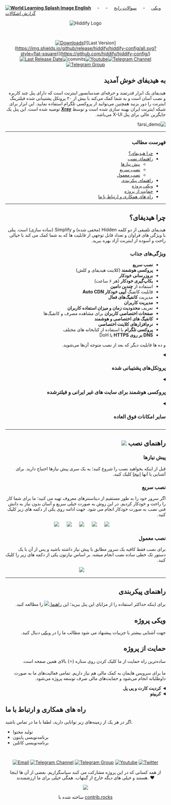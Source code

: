 
<div align="left" markdown="1">

[**![World Learning Splash Image](https://user-images.githubusercontent.com/125398461/229074810-599bd7f9-0bc1-44a9-b76e-90bf7e182314.png) English**](https://github.com/hiddify/hiddify-config/blob/main/README.md)&nbsp;&nbsp;&nbsp;&nbsp;&nbsp;-&nbsp;&nbsp;&nbsp;&nbsp;&nbsp;[ویکی](https://github.com/hiddify/hiddify-config/wiki/Home_Fa)&nbsp;&nbsp;&nbsp;&nbsp;&nbsp;-&nbsp;&nbsp;&nbsp;&nbsp;&nbsp;[سوالات رایج](https://github.com/hiddify/hiddify-config/discussions/categories/q-a-%D8%B3%D9%88%D8%A7%D9%84%D8%A7%D8%AA-%D8%B1%D8%A7%DB%8C%D8%AC)&nbsp;&nbsp;&nbsp;&nbsp;&nbsp;-&nbsp;&nbsp;&nbsp;&nbsp;&nbsp;[گزارش اشکالات](https://github.com/hiddify/hiddify-config/issues)


</div>

<div align=center markdown="1">

![Hiddify Logo](https://user-images.githubusercontent.com/125398461/227777845-a4d0f86b-faa2-4f2b-a410-4aa5f68bfe19.png)

</div>
<br>
<div align=center>

<!--[![Total Downloads](https://img.shields.io/github/downloads/hiddify/hiddify-config/total?label=downloads%20after%202023%2F03%2F27%2011%3A00%20&style=flat-square)](https://github.com/hiddify/hiddify-config/)-->
[![Downloads](https://static.pepy.tech/badge/hiddifypanel?style=flat-square&v3)](https://pepy.tech/project/hiddifypanel?display=monthly&versions=2.*&versions=1.*&versions=3.*)[![Last Version](https://img.shields.io/github/release/hiddify/hiddify-config/all.svg?style=flat-square)](https://github.com/hiddify/hiddify-config/)[![Last Release Date](https://img.shields.io/github/release-date/hiddify/hiddify-config.svg?style=flat-square)](https://github.com/hiddify/hiddify-config/)![commits](https://img.shields.io/github/commit-activity/m/hiddify/hiddify-config?style=flat-square)[![Youtube](https://img.shields.io/youtube/channel/views/UCxrmeMvVryNfB4XL35lXQNg?label=Youtube&style=flat-square&logo=youtube)](https://www.youtube.com/@hiddify)[![Telegram Channel](https://img.shields.io/endpoint?label=Channel&style=flat-square&url=https%3A%2F%2Ftg.sumanjay.workers.dev%2Fhiddify&color=blue)](https://telegram.dog/hiddify)[![Telegram Group](https://img.shields.io/endpoint?color=neon&label=Support%20Group&style=flat-square&url=https%3A%2F%2Ftg.sumanjay.workers.dev%2Fhiddify_board)](https://telegram.dog/hiddify_board)
<!--
[![GitHub Stars](https://img.shields.io/tokei/lines/github/hiddify/hiddify-config.svg)](https://github.com/hiddify/hiddify-config/)
[![GitHub Stars](https://img.shields.io/github/stars/hiddify/hiddify-config.svg)](https://github.com/hiddify/hiddify-config/)
[![GitHub Forks](https://img.shields.io/github/forks/hiddify/hiddify-config.svg)](https://github.com/hiddify/hiddify-config/)
-->



</div>

<div dir="rtl" markdown="1">

## به هیدیفای خوش آمدید
هیدیفای یک ابزار قدرتمند و حرفه‌ای ضدسانسور اینترنت است که دارای پنل چند کاربره و نصب آسان است و به شما کمک می‌کند با بیش از ۲۰ پروتکل پشتیبانی شده فیلترینگ اینترنت را دور بزنید همچنین می‌توانید از پروکسی تلگرام استفاده نمایید. این ابزار برای شبکه اینترنت ایران بهینه سازی شده است و توسط <a href="https://github.com/XTLS/Xray-core#installation" target="_blank">**Xray**</a> توصیه شده است. این پنل یک جایگزین عالی برای پنل X-UI می‌باشد.


<!--
![farsi_demo](https://user-images.githubusercontent.com/114227601/228013297-240d6945-874f-4836-9b0d-0e1ba072481f.png)
-->
![farsi_demo](https://user-images.githubusercontent.com/125398461/233846669-9a18a866-6c6e-49bd-9513-b2caa74be01d.png)

***
### فهرست مطالب
- [چرا هیدیفای؟](#%DA%86%D8%B1%D8%A7-%D9%87%DB%8C%D8%AF%DB%8C%D9%81%D8%A7%DB%8C)
- [راهنمای نصب](#راهنمای-نصب-) 
  - [پیش نیازها](#%D9%BE%DB%8C%D8%B4-%D9%86%DB%8C%D8%A7%D8%B2%D9%87%D8%A7)
  - [نصب سریع](#%D9%86%D8%B5%D8%A8-%D8%B3%D8%B1%DB%8C%D8%B9)
  - [نصب معمول](#%D9%86%D8%B5%D8%A8-%D9%85%D8%B9%D9%85%D9%88%D9%84)
- [راهنمای پیکربندی](#%D8%B1%D8%A7%D9%87%D9%86%D9%85%D8%A7%DB%8C-%D9%BE%DB%8C%DA%A9%D8%B1%D8%A8%D9%86%D8%AF%DB%8C)
- [ویکی پروژه](#%D9%88%DB%8C%DA%A9%DB%8C-%D9%BE%D8%B1%D9%88%DA%98%D9%87)
- [حمایت از پروژه](#حمایت-از-پروژه)
- [راه های همکاری و ارتباط با ما](#%D8%B1%D8%A7%D9%87-%D9%87%D8%A7%DB%8C-%D9%87%D9%85%DA%A9%D8%A7%D8%B1%DB%8C-%D9%88-%D8%A7%D8%B1%D8%AA%D8%A8%D8%A7%D8%B7-%D8%A8%D8%A7-%D9%85%D8%A7)
***
## چرا هیدیفای؟
هیدیفای تلفیقی از دو کلمه Hidden (مخفی شده) و Simplify (ساده سازی) است. پنلی با ويژگی های فراوان و تعداد قابل توجهی از قابلیت ها که به شما کمک می کند با خیالی راحت و آسوده از اینترنت آزاد بهره ببرید.

### ویژگی‌های جذاب 

- **نصب سریع**
- **پروکسی هوشمند** (کلاینت هیدیفای و کلش)
- **بروزرسانی خودکار**
- **بکاپ‌گیری خودکار** (هر ۶ ساعت)
- استفاده از **چندین دامین**
- قابلیت کانفیگ **آیپی خودکار Auto CDN**
- مدیریت **کانفیگ‌های فعال**
- **مدیریت کاربران**
- تعریف **محدودیت زمان و میزان استفاده کاربران**
- **صفحات اختصاصی کاربران** برای مشاهده مصرف و کانفیگ‌ها
- **کانفیگ های اختصاصی و هوشمند**
- **نرم‌افزار‌های کلاینت اختصاصی**
- **پروکسی تلگرام** با استفاده از کتابخانه های مختلف
- **DNS بر روی HTTPS** یا DoH


و ده ها قابلیت دیگر که بعد از نصب متوجه آن‌ها می‌شوید.
<details markdown="1"> <summary><h3>پروتکل‌های پشتیبانی شده</h3></summary> 


| پروتکل‌های پشتیبانی شده | پروتکل‌های پشتیبانی شده | پروتکل‌های پشتیبانی شده |
| - | - | - |
| **دایرکت** | **CDN** | **دامین فرانتینگ** |
|Trojan:<br>- TLS WS<br>- TLS TCP<br>- TLS gRPC<br>- TLS H2 WS<br>- TLS H2 TCP<br>- TLS H2 gRPC<br> |  Trojan:<br>- TLS WS<br>- TLS gRPC<br>- TLS H2 WS<br>- TLS H2 gRPC<br><br><br>| Trojan:<br>- TLS WS Fake<br><br><br><br><br><br> |
| Vless:<br>- TLS WS<br>- HTTP WS<br>- TLS XTLS<br>- TLS gRPC<br>- TLS H2 TLS<br>- TLS H2 WS<br>- TLS H2 gRPC<br>- Reality XTLS<br>- Reality gRPC | Vless:<br>- TLS WS<br>- TLS gRPC<br>- HTTP WS<br>- TLS H2 WS<br>- TLS H2 gRPC<br><br><br><br><br>| Vless:<br>- TLS WS Fake<br>- HTTP WS Fake<br><br><br><br><br><br><br><br> |
| Vmess:<br>- TLS WS<br>- TLS TCP<br>- HTTP WS<br>- HTTP TCP<br>- TLS gRPC<br>- TLS H2 WS<br>- TLS H2 TCP<br> | Vmess:<br>- TLS WS<br>- TLS gRPC<br>- HTTP WS<br>- TLS H2 WS<br>- TLS H2 gRPC<br><br><br> | Vmess:<br>- TLS WS Fake<br>- HTTP WS Fake<br><br><br><br><br><br> |
| V2ray:<br>- TLS WS<br>- HTTP WS<br>- TLS H2 |  V2ray:<br>- TLS WS<br>- HTTP WS<br>- TLS H2 | |
| Shadowsocks:<br>- TLS Shadowtls<br>- HTTP Shadowtls<br>- TLS H2 Shadowtls | | |

<!--
| Supported Configs | Supported Configs |
| - | - |
| ♥ **Telegram Proxy** ♥ | **vless+xtls** |
| **Web Socket (cdn support)**:<br> - vless+tls+ws <br>- trojan+tls+ws <br> - vmess+tls+ws | **h2+tls**:<br> - vless+tls<br> - trojan+tls<br> - vmess+tls |
| **grpc+tls**:<br> - vless+grpc+tls<br> - trojan+grpc+tls<br> - vmess+grpc+tls | **http1.1+tls**:  <br>- trojan+tls <br> - vmess+tls|
| **old configs**: <br> - trojango (cdn support) <br> - v2ray+ws (cdn support) <br> - vmess (cdn support) <br> - ss+faketls| **HTTP** <br> -unsafe, default is disable <br> - vless<br> -vmess |
-->


</details>


<details markdown="1"> <summary><h3>پروکسی هوشمند برای سایت های غیر ایرانی و فیلترشده</h3></summary>
 
با استفاده از کلاینت کلش و پنل هایدیفای می‌تونین در ۳ حالت به اینترنت وصل بشید. 

۱. روش اول فقط سایت فیلترشده را از فیلترشکن عبور دهد.

۲. فقط سایت های ایرانی بدون فیلترشکن باز شود (پیشنهادی)

۳. تمام سایت ها از فیلترشکن عبور کنند

از طرف دیگر سعی شده راه‌حل ارائه شده در برابر کشف توسط نهادهای فیلتر کننده اینترنت مقاوم باشد و جلوی حملات معمول به سرور گرفته و امکان شناسایی حداقل باشد با این وجود فراموش نکنید که سایر پورت ها به جز ۲۲، ۸۰ و ۴۴۳ را غیر فعال کنید

</details>

<details markdown="1"><summary><h3>سایر امکانات فوق العاده</h3></summary>


<details  markdown="1"> <summary>سیستم‌عامل‌های پشتیبانی شده</summary>
هایدیفای روی اوبونتو ۲۰.۰۴ و ۲۲.۰۴ تست شده است.
Ubuntu arm64 or amd64
</details>



<details  markdown="1"> <summary>تست سرعت</summary>

از این طریق میتوان سرعت سرور بدون فیلترشکن و با فیلترشکن را بررسی کرد

![image](https://user-images.githubusercontent.com/114227601/210183115-4e1f4186-421e-4316-8082-3ce53275adc7.png)

</details>

 <details markdown="1"> <summary>صفحات راهنمای کاربران</summary> 
 با امکان تولید qrcode

 ![صفحه راهنمای کاربران](https://user-images.githubusercontent.com/114227601/206908372-db1fc206-4c6a-4206-ad39-e6b6b44a55c4.png)
</details>

<details markdown="1"> <summary>DNS over HTTPS (CDN support)</summary>
 
 برای استفاده از DNS over HTTPS کافی است در مرورگر از dns زیر استفاده کنید:
 
 `https://yourdomain.com/yoursecret/dns/dns-query{?dns}`
 
</details>

<details markdown="1"> <summary>Redirector (CDN support)</summary> 
  وقتی میخواهید پروکسی تلگرام یا پروکسی شدوساکس را از طریق برنامه های دیگر به اشتراک بگذارید امکان ریدایرکت با پشتیبانی سی دی ان فراهم می شود. برای مثال اگر کانفیگ شدوساکس را به جای fullURL قرار دهید باعث میشود با کلیک بر روی این لینک، اپ شدوساکس باز شده و پروکسی بر روی آن فعال شود. برای مثال:
 
 `https://yourdomain.com/yoursecret/redirect/fullURL` 
 

"fullURL" را با کانفیگ Shadowsocks جایگزین کنید:
 
 `https://yourdomain.com/yoursecret/redirect/ss://secret/` 
 
</details>


</details>
</details>

</div>

***
<div dir="rtl">

## راهنمای نصب ![](https://img.shields.io/badge/Install-Hiddify-004E9F?style=flat-square&logo=Azure-Data-Explorer)

### پیش نیاز‌ها
قبل از اینکه بخواهید نصب را شروع کنید؛ به یک سری پیش نیازها احتیاج دارید. برای آشنایی با آنها [اینجا](https://github.com/hiddify/hiddify-config/wiki/%D9%BE%DB%8C%D8%B4-%D9%86%DB%8C%D8%A7%D8%B2%D9%87%D8%A7%DB%8C-%D9%86%D8%B5%D8%A8) کلیک کنید.

  

###  نصب سریع
اگر سرور خود را به طور مستقیم از دیتاسنترهای معروف تهیه می کنید؛ ما برای شما کار را راحت و خودکار کردیم.
در این روش به صورت خیلی سریع و آسان بدون نیاز به دانش فنی نصب به صورت خودکار انجام می شود. جهت ادامه روی یکی از دکمه های زیر کلیک کنید.
<div align="center">

&nbsp;&nbsp;&nbsp;&nbsp;&nbsp;&nbsp;[![](https://img.shields.io/badge/Install%20On-Hetzner-D50C2D?style=flat-square&logo=Hetzner)](https://github.com/hiddify/hiddify-config/wiki/Hetzner-%D9%86%D8%B5%D8%A8-%D8%AE%DB%8C%D9%84%DB%8C-%D8%B3%D8%B1%DB%8C%D8%B9-%D8%AF%D8%B1)&nbsp;&nbsp;&nbsp;&nbsp;&nbsp;&nbsp;[![](https://img.shields.io/badge/Install%20On-Vultr-007BFC?style=flat-square&logo=vultr)](https://github.com/hiddify/hiddify-config/wiki/Vultr-%D9%86%D8%B5%D8%A8-%D8%B3%D8%B1%DB%8C%D8%B9-%D8%AF%D8%B1-%D9%88%D9%84%D8%AA%D8%B1)&nbsp;&nbsp;&nbsp;&nbsp;&nbsp;&nbsp;[![](https://img.shields.io/badge/Install%20On-Oracle%20Cloud-F80000?style=flat-square&logo=oracle)](https://github.com/hiddify/hiddify-config/wiki/Oracle-%D9%86%D8%B5%D8%A8-%D8%AE%DB%8C%D9%84%DB%8C-%D8%AE%DB%8C%D9%84%DB%8C-%D8%B3%D8%B1%DB%8C%D8%B9-%D8%AF%D8%B1-%D8%A7%D9%88%D8%B1%D8%A7%DA%A9%D9%84-%DA%A9%D9%84%D9%88%D8%AF)&nbsp;&nbsp;&nbsp;&nbsp;&nbsp;&nbsp;[![](https://img.shields.io/badge/Install%20On-OVH-123F6D?style=flat-square&logo=ovh)](https://github.com/hiddify/hiddify-config/wiki/OVH-%D9%86%D8%B5%D8%A8-%D8%AE%DB%8C%D9%84%DB%8C-%D8%B3%D8%B1%DB%8C%D8%B9-%D8%AF%D8%B1-%D8%A7%D9%88-%D9%88%DB%8C-%D8%A7%DA%86)&nbsp;&nbsp;&nbsp;&nbsp;&nbsp;&nbsp;[![](https://img.shields.io/badge/Install%20On-Azure-0078D4?style=flat-square&logo=microsoft-azure)](https://github.com/hiddify/hiddify-config/wiki/Azure-%D9%86%D8%B5%D8%A8-%D8%AE%DB%8C%D9%84%DB%8C-%D8%AE%DB%8C%D9%84%DB%8C-%D8%B3%D8%B1%DB%8C%D8%B9-%D8%AF%D8%B1-%D9%85%D8%A7%DB%8C%DA%A9%D8%B1%D9%88%D8%B3%D8%A7%D9%81%D8%AA-%D8%A2%DA%98%D9%88%D8%B1)
</div>


### نصب معمول
 برای نصب فقط کافیه یک سرور مطابق با پیش نیاز داشته باشید و پس از آن با یک دستور تک خطی ساده نصب انجام میشه. بر اساس نیازتون یکی از دکمه های زیر را کلیک کنید.

<div align=center >
    
&nbsp;&nbsp;&nbsp;&nbsp;&nbsp;&nbsp;[![](https://img.shields.io/badge/Install%20On-Ubuntu-E95420?style=flat-square&logo=ubuntu)](https://github.com/hiddify/hiddify-config/wiki/نصب-سریع-در-اوبونتو)
  <!--
  &nbsp;&nbsp;&nbsp;&nbsp;&nbsp;&nbsp;[![](https://img.shields.io/badge/Install%20On-Docker-2496ED?style=flat-square&logo=docker)](https://github.com/hiddify/hiddify-config/wiki/نصب-با-داکر)
-->
</div>

***






## راهنمای پیکربندی 
برای اینکه حداکثر استفاده را از مزایای این پنل ببرید؛ این [راهنما ![](https://img.shields.io/badge/Config-Hiddify-009688?style=flat-square&logo=Azure-Functions)](https://github.com/hiddify/hiddify-config/wiki/%D9%86%D8%AD%D9%88%D9%87-%D9%BE%DB%8C%DA%A9%D8%B1%D8%A8%D9%86%D8%AF%DB%8C-%D9%BE%D9%86%D9%84-%D9%87%DB%8C%D8%AF%DB%8C%D9%81%D8%A7%DB%8C) را مطالعه کنید.

## ویکی پروژه
جهت آشنایی بیشتر با جزییات پیشنهاد می شود مطالب ما را در [ویکی](https://github.com/hiddify/hiddify-config/wiki/home_fa) دنبال کنید.
## حمایت از پروژه
ساده‌ترین راه حمایت از ما کلیک کردن روی ستاره (⭐) بالای همین صفحه است.

ما برای سرویس هایمان به کمک مالی هم نیاز داریم. تمامی فعالیت‌های ما به صورت داوطلبانه انجام می‌شود و حمایت‌های مالی صرف توسعه پروژه می‌شود.



<details dir="rtl" markdown="1"> <summary><b>کردیت کارت و پی پل</b></summary>

- [![Paypal](https://img.shields.io/badge/Donate-PayPal-blue?style=flat-square&logo=paypal)](https://opencollective.com/hiddify/contribute/backer-50556/checkout?interval=month&amount=10)
- [![Paypal](https://img.shields.io/badge/Donate-CreditCard-orange?style=flat-square&logo=visa)](https://opencollective.com/hiddify/contribute/backer-50556/checkout?interval=month&amount=10)
  
</details>



<details markdown="1"> <summary><b>کریپتو</b></summary> 

 - [![TON](https://img.shields.io/badge/Donate-Ton-informational?style=flat-square) `EQCWnykA-YhavOXgH3sf-uxtXLjy83_9n5bJPGRPE8r2247_`](https://tonwhales.com/explorer/address/EQCWnykA-YhavOXgH3sf-uxtXLjy83_9n5bJPGRPE8r2247_)
  - [![USDT (TRC20)](https://img.shields.io/badge/Donate-USDT%20(TRC20)-orange?style=flat-square&logo=Tether) `TXZtFUxyBPMSykAWogu7C4zmbjySKqMcDE`](https://chart.apis.google.com/chart?cht=qr&chs=500x500&chl=usdt:TXZtFUxyBPMSykAWogu7C4zmbjySKqMcDE&chld=H)
  - [![LiteCoin](https://img.shields.io/badge/Donate-LiteCoin-blue?style=flat-square&logo=Litecoin) `MCHoh7xwaDBBnQgANPpBtXiekagV6KpdrM`](https://chart.apis.google.com/chart?cht=qr&chs=500x500&chl=litecoin:MCHoh7xwaDBBnQgANPpBtXiekagV6KpdrM&chld=H)
  - [![BNB (smart chain)](https://img.shields.io/badge/Donate-BNB%20(smart%20chain?style=flat-square)-lightgreen)  `0xF5CFc65ee336B377C2a37EA3BCD0CaD0d0F0CbA0`](https://chart.apis.google.com/chart?cht=qr&chs=500x500&chl=bnb:0xF5CFc65ee336B377C2a37EA3BCD0CaD0d0F0CbA0&chld=H)
  - [![Ethereum](https://img.shields.io/badge/Donate-Ethereum-blueviolet?style=flat-square&logo=Ethereum) `0xF5CFc65ee336B377C2a37EA3BCD0CaD0d0F0CbA0`](https://chart.apis.google.com/chart?cht=qr&chs=500x500&chl=ethereum:0xF5CFc65ee336B377C2a37EA3BCD0CaD0d0F0CbA0&chld=H)
  - ![BitCoin](https://img.shields.io/badge/Donate-BitCoin-orange?style=flat-square&logo=bitcoin) [`bc1qkfp7n3wxu2zc9mdy20cf27d5pujj65myww8f60`](https://chart.apis.google.com/chart?cht=qr&chs=500x500&chl=bitcoin:bc1qkfp7n3wxu2zc9mdy20cf27d5pujj65myww8f60&chld=H)
  - [![Doge](https://img.shields.io/badge/Donate-DOGE%20(Dogecoin)-yellow?style=flat-square&logo=Dogecoin)`DPerFS2vCu5XnE3He32BaPVTkUDcKLsEaj`](https://chart.apis.google.com/chart?cht=qr&chs=500x500&chl=doge:DPerFS2vCu5XnE3He32BaPVTkUDcKLsEaj&chld=H)


    
</details>

</div>

## راه های همکاری و ارتباط با ما
اگر در هر یک از زمینه‌های زیر توانایی دارید، لطفا با ما در تماس باشید.
* تولید محتوا
* برنامه‌نویسی پایتون 
* برنامه‌نویسی کاتلین
<!--
## راه های ارتباط با ما
* ایمیل: [hiddify@gmail.com](mailto:hiddify@gmail.com)
* اطلاع رسانی: [کانال تلگرام](https://t.me/hiddify)
* رفع مشکل: [گروه تلگرام](https://t.me/hiddify_board)

</div>
-->
</br>
<div align=center>
    
[![Email](https://img.shields.io/badge/Gmail-hiddify@gmail.com-green?style=flat-square&logo=gmail)](mailto:hiddify@gmail.com)
[![Telegram Channel](https://img.shields.io/endpoint?label=Channel&style=flat-square&url=https%3A%2F%2Ftg.sumanjay.workers.dev%2Fhiddify&color=blue)](https://telegram.dog/hiddify)
[![Telegram Group](https://img.shields.io/endpoint?color=neon&label=Support%20Group&style=flat-square&url=https%3A%2F%2Ftg.sumanjay.workers.dev%2Fhiddify_board)](https://telegram.dog/hiddify_board)
[![Youtube](https://img.shields.io/youtube/channel/views/UCxrmeMvVryNfB4XL35lXQNg?label=Youtube&style=flat-square&logo=youtube)](https://www.youtube.com/@hiddify)
[![Twitter](https://img.shields.io/twitter/follow/hiddify_com?color=%231DA1F2&logo=twitter&logoColor=1DA1F2&style=flat-square)](https://twitter.com/intent/follow?screen_name=hiddify)

 </div>
 
<p align=center>
 از همه کسانی که در این پروژه مشارکت می کنند سپاسگزاریم. بعضی از آن ها اینجا هستند و خیلی های دیگه خارج از گیتهاب. همگی خیلی برای ما ارزشمندند. ♥
 </p>
 
<p align=center> 
<a href="https://github.com/hiddify/hiddify-config/graphs/contributors">
  <img src="https://contrib.rocks/image?repo=hiddify/hiddify-config" />
</a>
</p>
<p align=center>
 ساخته شده با <a rel="" target="_blank" href="https://contrib.rocks">contrib.rocks</a> 
</p>
